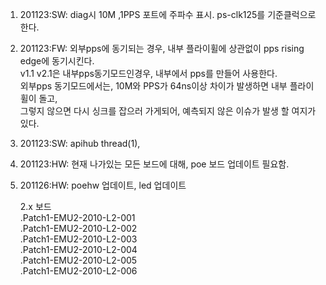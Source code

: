 1. 201123:SW: diag시 10M ,1PPS 포트에 주파수 표시. ps-clk125를 기준클럭으로 한다.  
2. 201123:FW: 외부pps에 동기되는 경우, 내부 플라이휠에 상관없이 pps rising edge에 동기시킨다.  
   v1.1 v2.1은 내부pps동기모드인경우, 내부에서 pps를 만들어 사용한다.  
   외부pps 동기모드에서는, 10M와 PPS가 64ns이상 차이가 발생하면 내부 플라이휠이 돌고,   
      그렇지 않으면 다시 싱크를 잡으러 가게되어, 예측되지 않은 이슈가 발생 할 여지가 있다.  
3. 201123:SW: apihub thread(1),  
4. 201123:HW: 현재 나가있는 모든 보드에 대해, poe 보드 업데이트 필요함.  
  
4. 201126:HW: poehw 업데이트, led 업데이트  
   
    2.x 보드  
      .Patch1-EMU2-2010-L2-001  
      .Patch1-EMU2-2010-L2-002  
      .Patch1-EMU2-2010-L2-003  
      .Patch1-EMU2-2010-L2-004  
      .Patch1-EMU2-2010-L2-005  
      .Patch1-EMU2-2010-L2-006  
      

